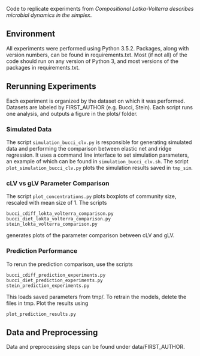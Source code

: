 Code to replicate experiments from *Compositional Lotka-Volterra describes microbial dynamics in the simplex*.

## Environment
All experiments were performed using Python 3.5.2. Packages, along with version numbers, can be found in requirements.txt. Most (if not all) of the code should run on any version of Python 3, and most versions of the packages in requirements.txt.

## Rerunning Experiments
Each experiment is organized by the dataset on which it was performed. Datasets are labeled by FIRST_AUTHOR (e.g. Bucci, Stein). Each script runs one analysis, and outputs a figure in the plots/ folder.

### Simulated Data
The script ```simulation_bucci_clv.py``` is responsible for generating simulated data and performing the comparison between elastic net and ridge regression. It uses a command line interface to set simulation parameters, an example of which can be found in ```simulation_bucci_clv.sh```. The script ```plot_simulation_bucci_clv.py``` plots the simulation results saved in ```tmp_sim```.

### cLV vs gLV Parameter Comparison
The script ```plot_concentrations.py``` plots boxplots of community size, rescaled with mean size of 1. The scripts

```
bucci_cdiff_lokta_volterra_comparison.py
bucci_diet_lokta_volterra_comparison.py
stein_lokta_volterra_comparison.py
```

generates plots of the parameter comparison between cLV and gLV.

### Prediction Performance
To rerun the prediction comparison, use the scripts

```
bucci_cdiff_prediction_experiments.py
bucci_diet_prediction_experiments.py
stein_prediction_experiments.py
```
This loads saved parameters from tmp/. To retrain the models, delete the files in tmp. Plot the results using

```
plot_prediction_results.py
```

## Data and Preprocessing
Data and preprocessing steps can be found under data/FIRST_AUTHOR.
